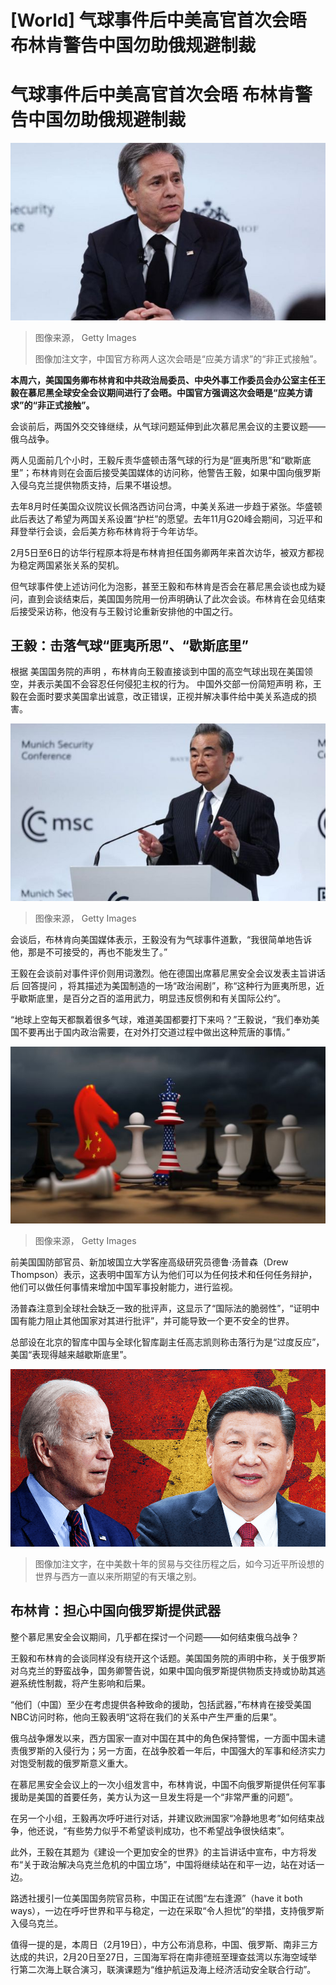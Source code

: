 # [World] 气球事件后中美高官首次会晤 布林肯警告中国勿助俄规避制裁

#  气球事件后中美高官首次会晤 布林肯警告中国勿助俄规避制裁


![布林肯在慕尼黑全球安全会议上](_128677537_568d2327-2932-4e36-a774-8132b4c74707.jpg)

> 图像来源，  Getty Images
>
> 图像加注文字，中国官方称两人这次会晤是“应美方请求”的“非正式接触”。

**本周六，美国国务卿布林肯和中共政治局委员、中央外事工作委员会办公室主任王毅在慕尼黑全球安全会议期间进行了会晤。中国官方强调这次会晤是“应美方请求”的“非正式接触”。**

会谈前后，两国外交交锋继续，从气球问题延伸到此次慕尼黑会议的主要议题——俄乌战争。

两人见面前几个小时，王毅斥责华盛顿击落气球的行为是“匪夷所思”和“歇斯底里”；布林肯则在会面后接受美国媒体的访问称，他警告王毅，如果中国向俄罗斯入侵乌克兰提供物质支持，后果不堪设想。

去年8月时任美国众议院议长佩洛西访问台湾，中美关系进一步趋于紧张。华盛顿此后表达了希望为两国关系设置“护栏”的愿望。去年11月G20峰会期间，习近平和拜登举行会谈，会后美方称布林肯将于今年访华。

2月5日至6日的访华行程原本将是布林肯担任国务卿两年来首次访华，被双方都视为稳定两国紧张关系的契机。

但气球事件使上述访问化为泡影，甚至王毅和布林肯是否会在慕尼黑会谈也成为疑问，直到会谈结束后，美国国务院用一份声明确认了此次会谈。布林肯在会见结束后接受采访称，他没有与王毅讨论重新安排他的中国之行。

##  王毅：击落气球“匪夷所思”、“歇斯底里”

根据 美国国务院的声明  ，布林肯向王毅直接谈到中国的高空气球出现在美国领空，并表示美国不会容忍任何侵犯主权的行为。
 中国外交部一份简短声明  称，王毅在会面时要求美国拿出诚意，改正错误，正视并解决事件给中美关系造成的损害。

![王毅在慕尼黑全球安全会议上](_128677535_7f085d7b-d908-4bd5-bc8b-a350e27726ea.jpg)

> 图像来源，  Getty Images

会谈后，布林肯向美国媒体表示，王毅没有为气球事件道歉，“我很简单地告诉他，那是不可接受的，再也不能发生了。”

王毅在会谈前对事件评价则用词激烈。他在德国出席慕尼黑安全会议发表主旨讲话后 回答提问  ，将其描述为美国制造的一场“政治闹剧”，称“这种行为匪夷所思，近乎歇斯底里，是百分之百的滥用武力，明显违反惯例和有关国际公约”。

“地球上空每天都飘着很多气球，难道美国都要打下来吗？”王毅说，“我们奉劝美国不要再出于国内政治需要，在对外打交道过程中做出这种荒唐的事情。”

![中国和美国国旗](_128109329_gettyimages-1171447879.jpg)

> 图像来源，  Getty Images

前美国国防部官员、新加坡国立大学客座高级研究员德鲁·汤普森（Drew Thompson）表示，这表明中国军方认为他们可以为任何技术和任何任务辩护，他们可以做任何事情来增加中国军事投射能力，进行监视。

汤普森注意到全球社会缺乏一致的批评声，这显示了“国际法的脆弱性”，“证明中国有能力阻止其他国家对其进行批评”，并可能导致一个更不安全的世界。

总部设在北京的智库中国与全球化智库副主任高志凯则称击落行为是“过度反应”，美国“表现得越来越歇斯底里”。

![习近平和乔·拜登](_127394012_biden_jinping_promo976-nc.png)

> 图像加注文字，在中美数十年的贸易与交往历程之后，如今习近平所设想的世界与西方一直以来所期望的有天壤之别。

##  布林肯：担心中国向俄罗斯提供武器

整个慕尼黑安全会议期间，几乎都在探讨一个问题——如何结束俄乌战争？

王毅和布林肯的会谈同样没有绕开这个话题。美国国务院的声明中称，关于俄罗斯对乌克兰的野蛮战争，国务卿警告说，如果中国向俄罗斯提供物质支持或协助其逃避系统性制裁，将产生影响和后果。

“他们（中国）至少在考虑提供各种致命的援助，包括武器，”布林肯在接受美国NBC访问时称，他向王毅表明“这将在我们的关系中产生严重的后果”。

俄乌战争爆发以来，西方国家一直对中国在其中的角色保持警惕，一方面中国未谴责俄罗斯的入侵行为；另一方面，在战争胶着一年后，中国强大的军事和经济实力对饱受制裁的俄罗斯意义重大。

在慕尼黑安全会议上的一次小组发言中，布林肯说，中国不向俄罗斯提供任何军事援助是美国的首要任务，美方认为这一旦发生将是一个“非常严重的问题”。

在另一个小组，王毅再次呼吁进行对话，并建议欧洲国家“冷静地思考”如何结束战争，他还说，“有些势力似乎不希望谈判成功，也不希望战争很快结束”。

此外，王毅在其题为《建设一个更加安全的世界》的主旨讲话中宣布，中方将发布“关于政治解决乌克兰危机的中国立场”，中国将继续站在和平一边，站在对话一边。

路透社援引一位美国国务院官员称，中国正在试图“左右逢源”（have it both ways），一边在呼吁世界和平与稳定，一边在采取“令人担忧”的举措，支持俄罗斯入侵乌克兰。

值得一提的是，本周日（2月19日），中方公布消息称，中国、俄罗斯、南非三方达成的共识，2月20日至27日，三国海军将在南非德班至理查兹湾以东海空域举行第二次海上联合演习，联演课题为“维护航运及海上经济活动安全联合行动”。



